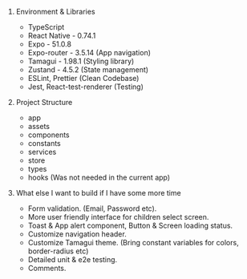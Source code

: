 1. Environment & Libraries
   - TypeScript
   - React Native - 0.74.1
   - Expo - 51.0.8
   - Expo-router - 3.5.14 (App navigation)
   - Tamagui - 1.98.1 (Styling library)
   - Zustand - 4.5.2 (State management)
   - ESLint, Prettier (Clean Codebase)
   - Jest, React-test-renderer (Testing)

2. Project Structure
   - app
   - assets
   - components
   - constants
   - services
   - store
   - types
   - hooks (Was not needed in the current app) 

3. What else I want to build if I have some more time
   - Form validation. (Email, Password etc).
   - More user friendly interface for children select screen.
   - Toast & App alert component, Button & Screen loading status.
   - Customize navigation header.
   - Customize Tamagui theme. (Bring constant variables for colors, border-radius etc)
   - Detailed unit & e2e testing.
   - Comments.
